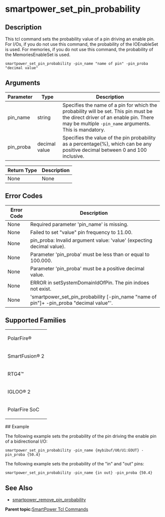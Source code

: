 # smartpower\_set\_pin\_probability

## Description

This tcl command sets the probability value of a pin driving an enable pin. For I/Os, if you do not use this command, the probability of the IOEnableSet is used. For memories, if you do not use this command, the probability of the MemoriesEnableSet is used.

```
smartpower_set_pin_probability -pin_name "name of pin" -pin_proba "decimal value"
```

## Arguments

|Parameter|Type|Description|
|---------|----|-----------|
|pin\_name|string|Specifies the name of a pin for which the probability will be set. This pin must be the direct driver of an enable pin. There may be multiple `-pin_name` arguments. This is mandatory.|
|pin\_proba|decimal value|Specifies the value of the pin probability as a percentage\(%\), which can be any positive decimal between 0 and 100 inclusive.|

|Return Type|Description|
|-----------|-----------|
|None|None|

## Error Codes

|Error Code|Description|
|----------|-----------|
|None|Required parameter 'pin\_name' is missing.|
|None|Failed to set "value" pin frequency to 11.00.|
|None|pin\_proba: Invalid argument value: 'value' \(expecting decimal value\).|
|None|Parameter 'pin\_proba' must be less than or equal to 100.000.|
|None|Parameter 'pin\_proba' must be a positive decimal value.|
|None|ERROR in setSystemDomainIdOfPin. The pin indoes not exist.|
|None|'smartpower\_set\_pin\_probability \[-pin\_name "name of pin"\]+ -pin\_proba "decimal value"'.|

## Supported Families

<table id="GUID-6B67E2CC-F806-46BD-B021-825756274377"><tbody><tr><td>

PolarFire®

</td></tr><tr><td>

SmartFusion® 2

</td></tr><tr><td>

RTG4™

</td></tr><tr><td>

IGLOO® 2

</td></tr><tr><td>

PolarFire SoC

</td></tr></tbody>
</table>## Example

The following example sets the probability of the pin driving the enable pin of a bidirectional I/O:

```
smartpower_set_pin_probability -pin_name {mybibuf/U0/U1:EOUT} -pin_proba {50.4}
```

The following example sets the probability of the "in" and "out" pins:

```
smartpower_set_pin_probability -pin_name {in out} -pin_proba {50.4}
```

## See Also

-   [smartpower\_remove\_pin\_probability](GUID-A7256723-BF13-4895-AF02-51DC1A8E7270.md)

**Parent topic:**[SmartPower Tcl Commands](GUID-33C45F08-A467-4461-B5EF-8D86325E235A.md)

